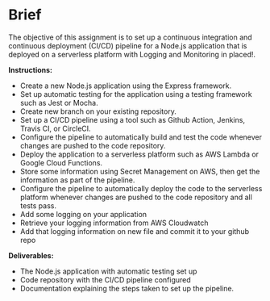# Brief

The objective of this assignment is to set up a continuous integration and continuous deployment (CI/CD) pipeline for a Node.js application that is deployed on a serverless platform with Logging and Monitoring in placed!.

**Instructions:**

- Create a new Node.js application using the Express framework.
- Set up automatic testing for the application using a testing framework such as Jest or Mocha.
- Create new branch on your existing repository.
- Set up a CI/CD pipeline using a tool such as Github Action, Jenkins, Travis CI, or CircleCI.
- Configure the pipeline to automatically build and test the code whenever changes are pushed to the code repository.
- Deploy the application to a serverless platform such as AWS Lambda or Google Cloud Functions.
- Store some information using Secret Management on AWS, then get the information as part of the pipeline.
- Configure the pipeline to automatically deploy the code to the serverless platform whenever changes are pushed to the code repository and all tests pass.
- Add some logging on your application
- Retrieve your logging information from AWS Cloudwatch
- Add that logging information on new file and commit it to your github repo

**Deliverables:**

- The Node.js application with automatic testing set up
- Code repository with the CI/CD pipeline configured
- Documentation explaining the steps taken to set up the pipeline.